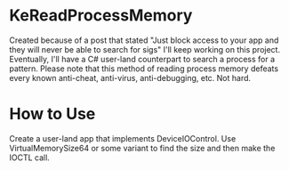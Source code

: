 # KeReadProcessMemory
Created because of a post that stated "Just block access to your app and they will never be able to search for sigs"
I'll keep working on this project. Eventually, I'll have a C# user-land counterpart to search a process for a pattern. Please note that this method of reading process memory defeats every known anti-cheat, anti-virus, anti-debugging, etc. Not hard.

# How to Use
Create a user-land app that implements DeviceIOControl. Use VirtualMemorySize64 or some variant to find the size and then make the IOCTL call.
